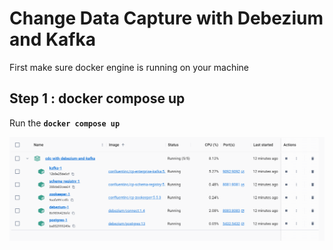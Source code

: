 # Change Data Capture with Debezium and Kafka

First make sure docker engine is running on your machine

## Step 1 : docker compose up
Run the **`docker compose up`**

!["Docker containers"](images/docker-compose-up.png?raw=true)

```yml

```
